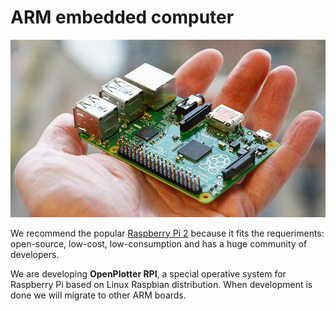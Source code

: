 # ARM embedded computer

![](rpi2.jpg)

We recommend the popular [Raspberry Pi 2](https://www.raspberrypi.org/products/raspberry-pi-2-model-b/) because it fits the requeriments: open-source, low-cost, low-consumption and has a huge community of developers.

We are developing **OpenPlotter RPI**, a special operative system for Raspberry Pi based on Linux Raspbian distribution. When development is done we will migrate to other ARM boards.